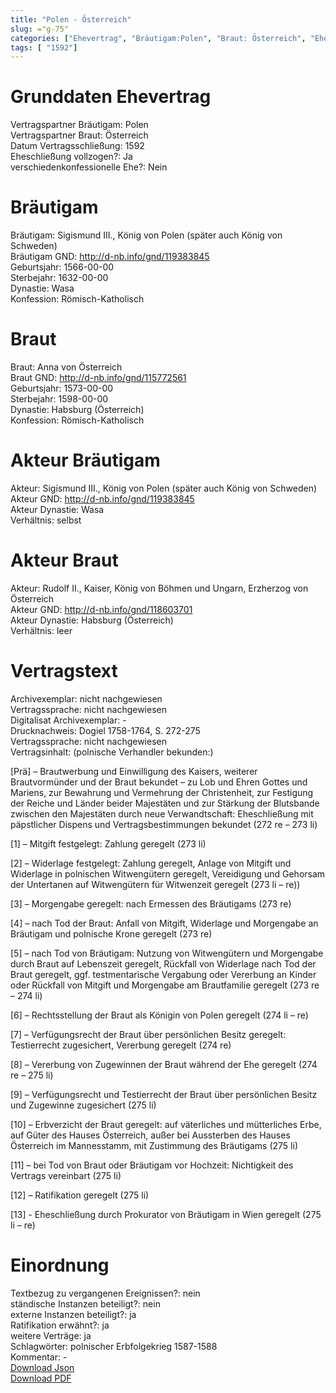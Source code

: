 ```yaml
---
title: "Polen - Österreich"
slug: ="g-75"
categories: ["Ehevertrag", "Bräutigam:Polen", "Braut: Österreich", "Eheschließung vollzogen?:Ja", "verschiedenkonfessionelle Ehe?:Nein", "Dynastie Bräutigam:Wasa", "Akteur Bräutigam:Sigismund III., König von Polen (später auch König von Schweden)", "Akteur Braut:Rudolf II., Kaiser, König von Böhmen und Ungarn, Erzherzog von Österreich", "Textbezug?:nein", "Ständisch?:nein", "Ratifikation?:ja", "Sonstiges?:ja", "Bräutigam:Polen", "Braut: Österreich"]
tags: [ "1592"]
---
```

<!--more-->

# Grunddaten Ehevertrag

Vertragspartner Bräutigam: Polen<br>
Vertragspartner Braut: Österreich<br>
Datum Vertragsschließung: 1592<br>
Eheschließung vollzogen?: Ja<br>
verschiedenkonfessionelle Ehe?: Nein<br>
# Bräutigam

Bräutigam: Sigismund III., König von Polen (später auch König von Schweden)<br>
Bräutigam GND: http://d-nb.info/gnd/119383845<br>
Geburtsjahr: 1566-00-00<br>
Sterbejahr: 1632-00-00<br>
Dynastie: Wasa<br>
Konfession: Römisch-Katholisch<br>
# Braut

Braut: Anna von Österreich<br>
Braut GND: http://d-nb.info/gnd/115772561<br>
Geburtsjahr: 1573-00-00<br>
Sterbejahr: 1598-00-00<br>
Dynastie: Habsburg (Österreich)<br>
Konfession: Römisch-Katholisch<br>
# Akteur Bräutigam

Akteur: Sigismund III., König von Polen (später auch König von Schweden)<br>
Akteur GND: http://d-nb.info/gnd/119383845<br>
Akteur Dynastie: Wasa<br>
Verhältnis: selbst<br>
# Akteur Braut

Akteur: Rudolf II., Kaiser, König von Böhmen und Ungarn, Erzherzog von Österreich<br>
Akteur GND: http://d-nb.info/gnd/118603701<br>
Akteur Dynastie: Habsburg (Österreich)<br>
Verhältnis: leer<br>
# Vertragstext

Archivexemplar: nicht nachgewiesen<br>
Vertragssprache: nicht nachgewiesen<br>
Digitalisat Archivexemplar: -<br>
Drucknachweis: Dogiel 1758-1764, S. 272-275<br>
Vertragssprache: nicht nachgewiesen<br>
Vertragsinhalt: (polnische Verhandler bekunden:)

[Prä] – Brautwerbung und Einwilligung des Kaisers, weiterer Brautvormünder und der Braut bekundet – zu Lob und Ehren Gottes und Mariens, zur Bewahrung und Vermehrung der Christenheit, zur Festigung der Reiche und Länder beider Majestäten und zur Stärkung der Blutsbande zwischen den Majestäten durch neue Verwandtschaft: Eheschließung mit päpstlicher Dispens und Vertragsbestimmungen bekundet (272 re – 273 li)

[1] – Mitgift festgelegt: Zahlung geregelt (273 li)

[2] – Widerlage festgelegt: Zahlung geregelt, Anlage von Mitgift und Widerlage in polnischen Witwengütern geregelt, Vereidigung und Gehorsam der Untertanen auf Witwengütern für Witwenzeit geregelt (273 li – re))

[3] – Morgengabe geregelt: nach Ermessen des Bräutigams (273 re)

[4] – nach Tod der Braut: Anfall von Mitgift, Widerlage und Morgengabe an Bräutigam und polnische Krone geregelt (273 re)

[5] – nach Tod von Bräutigam: Nutzung von Witwengütern und Morgengabe durch Braut auf Lebenszeit geregelt, Rückfall von Widerlage nach Tod der Braut geregelt, ggf. testmentarische Vergabung oder Vererbung an Kinder oder Rückfall von Mitgift und Morgengabe am Brautfamilie geregelt (273 re – 274 li)

[6] – Rechtsstellung der Braut als Königin von Polen geregelt (274 li – re)

[7] – Verfügungsrecht der Braut über persönlichen Besitz geregelt: Testierrecht zugesichert, Vererbung geregelt (274 re)

[8] – Vererbung von Zugewinnen der Braut während der Ehe geregelt (274 re – 275 li)

[9] – Verfügungsrecht und Testierrecht der Braut über persönlichen Besitz und Zugewinne zugesichert (275 li)

[10] – Erbverzicht der Braut geregelt: auf väterliches und mütterliches Erbe, auf Güter des Hauses Österreich, außer bei Aussterben des Hauses Österreich im Mannesstamm, mit Zustimmung des Bräutigams (275 li)

[11] – bei Tod von Braut oder Bräutigam vor Hochzeit: Nichtigkeit des Vertrags vereinbart (275 li)

[12] – Ratifikation geregelt (275 li)

[13] - Eheschließung durch Prokurator von Bräutigam in Wien geregelt (275 li – re)<br>
# Einordnung

Textbezug zu vergangenen Ereignissen?: nein<br>
ständische Instanzen beteiligt?: nein<br>
externe Instanzen beteiligt?: ja<br>
Ratifikation erwähnt?: ja<br>
weitere Verträge: ja<br>
Schlagwörter: polnischer Erbfolgekrieg 1587-1588<br>
Kommentar: -<br>
[Download Json](/vertraege/vertrag-75.json)<br>
[Download PDF](/vertraege/v26.pdf)